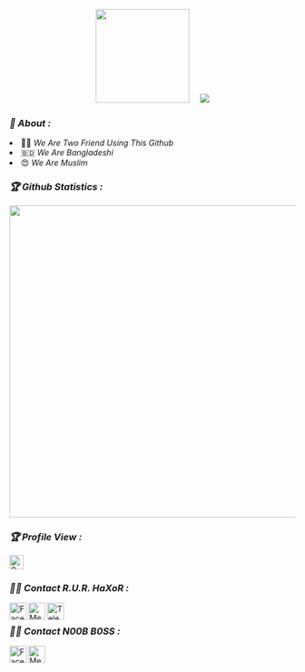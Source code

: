 <!-- Github README -->
<p align="center"><a href="https://github.com/noobboss1">
<img height="165" src="https://github-readme-stats.vercel.app/api?username=noobboss1&show_icons=true&include_all_commits=true&theme=react&cache_seconds=3200&hide_border=true" /></a>
&nbsp;&nbsp;&nbsp;
<a href="https://github.com/noobboss1"><img src="https://github-readme-stats.vercel.app/api/top-langs/?username=noobboss1&layout=compact&theme=react&hide_border=true" />
</a></p>

<h3><b><i>👥 About :</i></b></h3>
<li> 👩‍💻 <i>We Are Two Friend Using This Github</i></li>
<li> 🇧🇩 <i>We Are Bangladeshi</i></li>
<li> 😍 <i>We Are Muslim</i></li>

<h3><b><i>🏆 Github Statistics :</i></b></h3>
<a href="https://github.com/noobboss1"><img width=550 src="https://github-profile-trophy.vercel.app/?username=noobboss1&theme=dracula&no-frame=true&title=Followers,Stars,Commit,Repository,Issues"/></a>

<h3><b><i>🏆 Profile View :</i></b></h3>
<a href="https://github.com/noobboss1"><img height="25" title="Counter" src="https://komarev.com/ghpvc/?username=noobboss1&color=blueviolet&style=flat-square"></a>

<h3><b><i>👩‍💻 Contact R.U.R. HaXoR :</i></b></h3>
<a href="https://www.facebook.com/R.U.R.HaXoR6939/"><img align="left" title="Facebook" alt="Facebook" width="30px" src="assets/facebook.png" /></a>
<a href="https://www.facebook.com/R.U.R.HaXoR6939/"><img align="left" title="Messenger" alt="Messenger" width="30px" src="assets/messenger.png" /></a>
<a href="https://t.me/RURHaXoR"><img align="left" title="Telegram" alt="Telegram" width="30px" src="assets/Telegram.png" /></a><br>

<h3><b><i>👩‍💻 Contact N00B B0SS :</i></b></h3>
<a href="https://www.facebook.com/Noob.Boss.THBD/"><img align="left" title="Facebook" alt="Facebook" width="30px" src="assets/facebook.png" /></a>
<a href="https://www.facebook.com/Noob.Boss.THBD/"><img align="left" title="Messenger" alt="Messenger" width="30px" src="assets/messenger.png" /></a>
